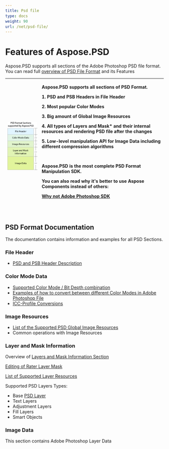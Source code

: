 ```yaml
---
title: Psd file
type: docs
weight: 90
url: /net/psd-file/
---
```


# **Features of Aspose.PSD**
Aspose.PSD supports all sections of the Adobe Photoshop PSD file format. You can read full [overview of PSD File Format](/psd/net/psd-format-overview/) and its Features



|![todo:image_alt_text](psd-file_1.png)|<p>Aspose.PSD supports all sections of PSD Format.</p><p>1. PSD and PSB Headers in File Header</p><p>2. Most popular Color Modes</p><p>3. Big amount of Global Image Resources</p><p>4. All types of Layers and Mask* and their internal resources and rendering PSD file after the changes</p><p>5. Low-level manipulation API for Image Data including different compression algorithms</p><p> </p><p>Aspose.PSD is the most complete PSD Format Manipulation SDK.</p><p>You can also read why it's better to use Aspose Components instead of others:</p><p>[Why not Adobe Photoshop SDK](/psd/net/why-not-adobe-photoshop-sdk-html/)</p><p> </p>|
| :- | :- |
## **PSD Format Documentation**
The documentation contains information and examples for all PSD Sections.
### **File Header**
- [PSD and PSB Header Description](/psd/net/psd-and-psb-file-header/)
### **Color Mode Data**
- [Supported Color Mode / Bit Depth combination](/psd/net/supported-combination-of-color-modes-and-bit-depth-in-psd/)
- [Examples of how to convert between different Color Modes in Adobe Photoshop File](/psd/net/psd-convert-between-different-color-modes/)
- [ICC-Profile Conversions](https://docs.aspose.com/display/psdjava/Color+Space+Conversion+for+JPEG+through+ICC+Profiles)
### **Image Resources**
- [List of the Supported PSD Global Image Resources](/psd/net/list-of-the-supported-psd-global-image-resources/)
- Common operations with Image Resources
### **Layer and Mask Information**
Overview of [Layers and Mask Information Section](/psd/net/layers-and-mask-information-section-html/)

[Editing of Rater Layer Mask](/psd/net/editing-raster-layer-masks-in-psd-file-via-api/)

[List of Supported Layer Resources](/psd/net/list-of-psd-layer-resources/)

Supported PSD Layers Types:

- Base [PSD Layer](/psd/net/psd-layer/)
- Text Layers
- Adjustment Layers
- Fill Layers
- Smart Objects
### **Image Data**
This section contains Adobe Photoshop Layer Data


